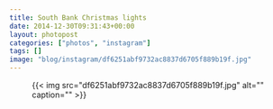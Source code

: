 ```yaml
---
title: South Bank Christmas lights
date: 2014-12-30T09:31:43+00:00
layout: photopost
categories: ["photos", "instagram"]
tags: []
image: "blog/instagram/df6251abf9732ac8837d6705f889b19f.jpg"
---
```


<figure class="photo photo--square">
  {{< img src="df6251abf9732ac8837d6705f889b19f.jpg" alt="" caption="" >}}

</figure>


